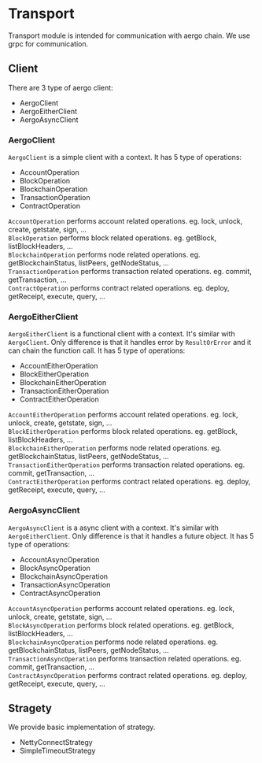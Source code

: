 # Transport

Transport module is intended for communication with aergo chain. We use grpc for communication.

## Client

There are 3 type of aergo client:
* AergoClient
* AergoEitherClient
* AergoAsyncClient

### AergoClient

`AergoClient` is a simple client with a context. It has 5 type of operations:
* AccountOperation
* BlockOperation
* BlockchainOperation
* TransactionOperation
* ContractOperation

`AccountOperation` performs account related operations. eg. lock, unlock, create, getstate, sign, ...  
`BlockOperation` performs block related operations. eg. getBlock, listBlockHeaders, ...  
`BlockchainOperation` performs node related operations. eg. getBlockchainStatus, listPeers, getNodeStatus, ...  
`TransactionOperation` performs transaction related operations. eg. commit, getTransaction, ...  
`ContractOperation` performs contract related operations. eg. deploy, getReceipt, execute, query, ...


### AergoEitherClient

`AergoEitherClient` is a functional client with a context. It's similar with `AergoClient`. Only difference is that it handles error by `ResultOrError` and it can chain the function call. It has 5 type of operations:
* AccountEitherOperation
* BlockEitherOperation
* BlockchainEitherOperation
* TransactionEitherOperation
* ContractEitherOperation

`AccountEitherOperation` performs account related operations. eg. lock, unlock, create, getstate, sign, ...  
`BlockEitherOperation` performs block related operations. eg. getBlock, listBlockHeaders, ...  
`BlockchainEitherOperation` performs node related operations. eg. getBlockchainStatus, listPeers, getNodeStatus, ...  
`TransactionEitherOperation` performs transaction related operations. eg. commit, getTransaction, ...  
`ContractEitherOperation` performs contract related operations. eg. deploy, getReceipt, execute, query, ...


### AergoAsyncClient

`AergoAsyncClient` is a async client with a context. It's similar with `AergoEitherClient`. Only difference is that it handles a future object. It has 5 type of operations:
* AccountAsyncOperation
* BlockAsyncOperation
* BlockchainAsyncOperation
* TransactionAsyncOperation
* ContractAsyncOperation

`AccountAsyncOperation` performs account related operations. eg. lock, unlock, create, getstate, sign, ...  
`BlockAsyncOperation` performs block related operations. eg. getBlock, listBlockHeaders, ...  
`BlockchainAsyncOperation` performs node related operations. eg. getBlockchainStatus, listPeers, getNodeStatus, ...  
`TransactionAsyncOperation` performs transaction related operations. eg. commit, getTransaction, ...  
`ContractAsyncOperation` performs contract related operations. eg. deploy, getReceipt, execute, query, ...


## Stragety

We provide basic implementation of strategy.
* NettyConnectStrategy
* SimpleTimeoutStrategy
